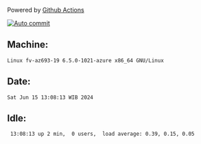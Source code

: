 Powered by [Github Actions](https://github.com/features/actions)

[![Auto commit](https://github.com/hiage/workstation/workflows/Auto%20commit/badge.svg)](https://github.com/hiage/workstation/actions?query=workflow%3A%22Auto+commit%22)

## Machine:
```
Linux fv-az693-19 6.5.0-1021-azure x86_64 GNU/Linux
```
## Date:
```
Sat Jun 15 13:08:13 WIB 2024
```
## Idle:
```
 13:08:13 up 2 min,  0 users,  load average: 0.39, 0.15, 0.05
```
